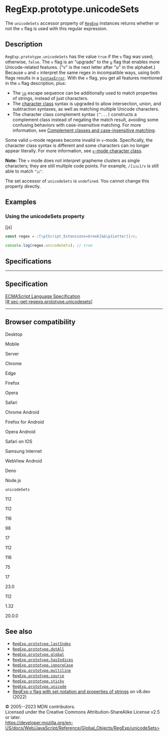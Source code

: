 RegExp.prototype.unicodeSets
============================

 
The `unicodeSets` accessor property of [`RegExp`](../regexp) instances
returns whether or not the `v` flag is used with this regular
expression.


 
Description
-----------

 
`RegExp.prototype.unicodeSets` has the value `true` if the `v` flag was
used; otherwise, `false`. The `v` flag is an \"upgrade\" to the
[`u`](unicode) flag that enables more Unicode-related features. (\"v\"
is the next letter after \"u\" in the alphabet.) Because `u` and `v`
interpret the same regex in incompatible ways, using both flags results
in a [`SyntaxError`](../syntaxerror). With the `v` flag, you get all
features mentioned in the `u` flag description, plus:

-   The [`\p`](../../regular_expressions/unicode_character_class_escape)
    escape sequence can be additionally used to match properties of
    strings, instead of just characters.
-   The [character class](../../regular_expressions/character_class)
    syntax is upgraded to allow intersection, union, and subtraction
    syntaxes, as well as matching multiple Unicode characters.
-   The character class complement syntax `[^...]` constructs a
    complement class instead of negating the match result, avoiding some
    confusing behaviors with case-insensitive matching. For more
    information, see [Complement classes and case-insensitive
    matching](../../regular_expressions/character_class#complement_classes_and_case-insensitive_matching).

Some valid `u`-mode regexes become invalid in `v`-mode. Specifically,
the character class syntax is different and some characters can no
longer appear literally. For more information, see [`v`-mode character
class](../../regular_expressions/character_class#v-mode_character_class).

 
**Note:** The `v` mode does not interpret grapheme clusters as single
characters; they are still multiple code points. For example, `/[🇺🇳]/v`
is still able to match `"🇺"`.


The set accessor of `unicodeSets` is `undefined`. You cannot change this
property directly.



 
Examples
--------


 
### Using the unicodeSets property 

 
 
 
[js]


```js
const regex = /[\p{Script_Extensions=Greek}&&\p{Letter}]/v;

console.log(regex.unicodeSets); // true
```




Specifications
--------------

 
  ---------------------------------------------------------------------------------------------------------------------------------------------
  Specification
  ---------------------------------------------------------------------------------------------------------------------------------------------
  [ECMAScript Language Specification\
  [\#
  sec-get-regexp.prototype.unicodesets]](https://tc39.es/ecma262/multipage/text-processing.html#sec-get-regexp.prototype.unicodesets)

  ---------------------------------------------------------------------------------------------------------------------------------------------


Browser compatibility 
---------------------

 


Desktop

Mobile

Server

Chrome

Edge

Firefox

Opera

Safari

Chrome Android

Firefox for Android

Opera Android

Safari on IOS

Samsung Internet

WebView Android

Deno

Node.js

`unicodeSets`

112

112

116

98

17

112

116

75

17

23.0

112

1.32

20.0.0

 
See also 
--------

 
-   [`RegExp.prototype.lastIndex`](lastindex)
-   [`RegExp.prototype.dotAll`](dotall)
-   [`RegExp.prototype.global`](global)
-   [`RegExp.prototype.hasIndices`](hasindices)
-   [`RegExp.prototype.ignoreCase`](ignorecase)
-   [`RegExp.prototype.multiline`](multiline)
-   [`RegExp.prototype.source`](source)
-   [`RegExp.prototype.sticky`](sticky)
-   [`RegExp.prototype.unicode`](unicode)
-   [RegExp v flag with set notation and properties of
    strings](https://v8.dev/features/regexp-v-flag) on v8.dev (2022)



 
© 2005--2023 MDN contributors.\
Licensed under the Creative Commons Attribution-ShareAlike License v2.5
or later.\
https://developer.mozilla.org/en-US/docs/Web/JavaScript/Reference/Global_Objects/RegExp/unicodeSets>


